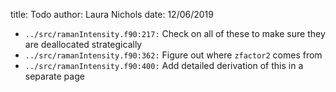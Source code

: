 title: Todo
author: Laura Nichols
date: 12/06/2019

* `../src/ramanIntensity.f90:217:` Check on all of these to make sure they are deallocated strategically
* `../src/ramanIntensity.f90:362:` Figure out where `zfactor2` comes from
* `../src/ramanIntensity.f90:400:` Add detailed derivation of this in a separate page
